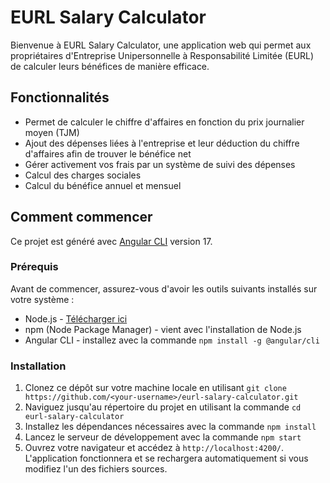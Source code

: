 # EURL Salary Calculator

Bienvenue à EURL Salary Calculator, une application web qui permet aux propriétaires d'Entreprise Unipersonnelle à Responsabilité Limitée (EURL) de calculer leurs bénéfices de manière efficace.

## Fonctionnalités

- Permet de calculer le chiffre d'affaires en fonction du prix journalier moyen (TJM)
- Ajout des dépenses liées à l'entreprise et leur déduction du chiffre d'affaires afin de trouver le bénéfice net
- Gérer activement vos frais par un système de suivi des dépenses
- Calcul des charges sociales
- Calcul du bénéfice annuel et mensuel

## Comment commencer

Ce projet est généré avec [Angular CLI](https://github.com/angular/angular-cli) version 17.

### Prérequis

Avant de commencer, assurez-vous d'avoir les outils suivants installés sur votre système :

- Node.js - [Télécharger ici](https://nodejs.org/en/)
- npm (Node Package Manager) - vient avec l'installation de Node.js
- Angular CLI - installez avec la commande `npm install -g @angular/cli`

### Installation

1. Clonez ce dépôt sur votre machine locale en utilisant `git clone https://github.com/<your-username>/eurl-salary-calculator.git`
2. Naviguez jusqu'au répertoire du projet en utilisant la commande `cd eurl-salary-calculator`
3. Installez les dépendances nécessaires avec la commande `npm install`
4. Lancez le serveur de développement avec la commande `npm start`
5. Ouvrez votre navigateur et accédez à `http://localhost:4200/`. L'application fonctionnera et se rechargera automatiquement si vous modifiez l'un des fichiers sources.
